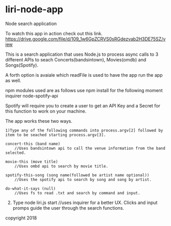 # liri-node-app
Node search application

To watch this app in action check out this link. https://drive.google.com/file/d/109_1w6GpZCRVS0sRGdezvab2H3DE75SZ/view

This is a search application that uses Node.js to process async calls to 3 different APIs to seach Concerts(bandsintown), Movies(omdb) and Songs(Spotify).

A forth option is avaiale which readFile is used to have the app run the app as well.

npm modules used are as follows use npm install for the following
moment
inquirer
node-spotify-api

Spotify will require you to create a user to get an API Key and a Secret for this function to work on your machine.

The app works these two ways.

    
    1)Type any of the following commands into process.argv[2] followed by item to be seached starting process.argv[3].
    
    concert-this (band name)
        //Uses bandsintown api to call the venue information from the band selected.
    
    movie-this (move title)
        //Uses ombd api to search by movie title.
    
    spotify-this-song (song name(followed be artist name optional))
        //Uses the spotify api to search by song and song by artist.
    
    do-what-it-says (null)
        //Uses fs to read .txt and search by command and input.

   
   2) Type node liri.js start 
        //uses inquirer for a better UX. Clicks and input promps guide the user through the search functions.
        
        
copyright 2018
